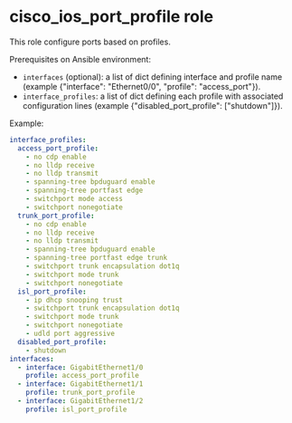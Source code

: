 # cisco_ios_port_profile role

This role configure ports based on profiles.

Prerequisites on Ansible environment:

- `interfaces` (optional): a list of dict defining interface and profile name (example {"interface": "Ethernet0/0", "profile": "access_port"}).
- `interface_profiles`: a list of dict defining each profile with associated configuration lines (example {"disabled_port_profile": ["shutdown"]}).

Example:

```yaml
interface_profiles:
  access_port_profile:
    - no cdp enable
    - no lldp receive
    - no lldp transmit
    - spanning-tree bpduguard enable
    - spanning-tree portfast edge
    - switchport mode access
    - switchport nonegotiate
  trunk_port_profile:
    - no cdp enable
    - no lldp receive
    - no lldp transmit
    - spanning-tree bpduguard enable
    - spanning-tree portfast edge trunk
    - switchport trunk encapsulation dot1q
    - switchport mode trunk
    - switchport nonegotiate
  isl_port_profile:
    - ip dhcp snooping trust
    - switchport trunk encapsulation dot1q
    - switchport mode trunk
    - switchport nonegotiate
    - udld port aggressive
  disabled_port_profile:
    - shutdown
interfaces:
  - interface: GigabitEthernet1/0
    profile: access_port_profile
  - interface: GigabitEthernet1/1
    profile: trunk_port_profile
  - interface: GigabitEthernet1/2
    profile: isl_port_profile
```
